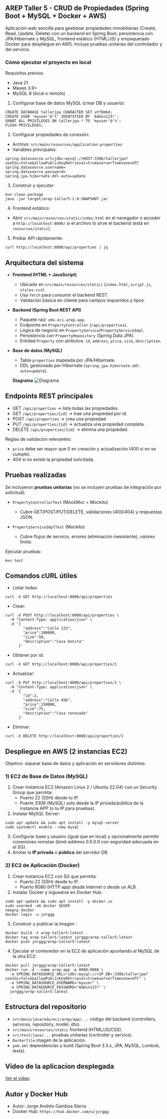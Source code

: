 ## AREP Taller 5 - CRUD de Propiedades (Spring Boot + MySQL + Docker + AWS)

Aplicación web sencilla para gestionar propiedades inmobiliarias (Create, Read, Update, Delete) con un backend en Spring Boot, persistencia con JPA/Hibernate y MySQL, frontend estático (HTML/JS) y empaquetado Docker para despliegue en AWS. Incluye pruebas unitarias del controlador y del servicio.

### Cómo ejecutar el proyecto en local

Requisitos previos:

- Java 21
- Maven 3.9+
- MySQL 8 (local o remoto)

1. Configurar base de datos MySQL (crear DB y usuario):

```
CREATE DATABASE tallerjpa CHARACTER SET utf8mb4;
CREATE USER 'myuser'@'%' IDENTIFIED BY 'Admin123!';
GRANT ALL PRIVILEGES ON tallerjpa.* TO 'myuser'@'%';
FLUSH PRIVILEGES;
```

2. Configurar propiedades de conexión:

- Archivo: `src/main/resources/application.properties`
- Variables principales:

```
spring.datasource.url=jdbc:mysql://HOST:3306/tallerjpa?useSSL=false&allowPublicKeyRetrieval=true&serverTimezone=UTC
spring.datasource.username=
spring.datasource.password=
spring.jpa.hibernate.ddl-auto=update
```

3. Construir y ejecutar:

```
mvn clean package
java -jar target/arep-taller5-1.0-SNAPSHOT.jar
```

4. Frontend estático:

- Abrir `src/main/resources/static/index.html` en el navegador o acceder a `http://localhost:8080/` si el archivo lo sirve el backend (está en `resources/static`).

5. Probar API rápidamente:

```
curl http://localhost:8080/api/properties | jq
```

## Arquitectura del sistema

- **Frontend (HTML + JavaScript)**

  - Ubicado en `src/main/resources/static/` (`index.html`, `script.js`, `styles.css`).
  - Usa `fetch` para consumir el backend REST.
  - Validación básica en cliente para campos requeridos y tipos.

- **Backend (Spring Boot REST API)**

  - Paquete raíz: `edu.eci.arep.app`.
  - Endpoints en `PropertyController` (`/api/properties`).
  - Lógica de negocio en `PropertyService`/`PropertyServiceImpl`.
  - Persistencia con `PropertyRepository` (Spring Data JPA).
  - Entidad `Property` con atributos: `id`, `address`, `price`, `size`, `description`.

- **Base de datos (MySQL)**

  - Tabla `properties` mapeada por JPA/Hibernate.
  - DDL gestionado por Hibernate (`spring.jpa.hibernate.ddl-auto=update`).

  **Diagrama**
  ![Diagrama](diagrama.png)

## Endpoints REST principales

- GET `/api/properties` → lista todas las propiedades.
- GET `/api/properties/{id}` → trae una propiedad por id.
- POST `/api/properties` → crea una propiedad.
- PUT `/api/properties/{id}` → actualiza una propiedad completa.
- DELETE `/api/properties/{id}` → elimina una propiedad.

Reglas de validación relevantes:

- `price` debe ser mayor que 0 en creación y actualización (400 si no se cumple).
- 404 si no existe la propiedad solicitada.

## Pruebas realizadas

Se incluyeron **pruebas unitarias** (no se incluyen pruebas de integración por solicitud):

- `PropertyControllerTest` (MockMvc + Mockito)

  - Cubre GET/POST/PUT/DELETE, validaciones (400/404) y respuestas JSON.

- `PropertyServiceImplTest` (Mockito)
  - Cubre flujos de servicio, errores (eliminación inexistente), valores límite.

Ejecutar pruebas:

```
mvn test
```

## Comandos cURL útiles

- Listar todas:

```
curl -X GET http://localhost:8080/api/properties
```

- Crear:

```
curl -X POST http://localhost:8080/api/properties \
  -H "Content-Type: application/json" \
  -d '{
        "address":"Calle 123",
        "price":100000,
        "size":50,
        "description":"Casa bonita"
      }'
```

- Obtener por id:

```
curl -X GET http://localhost:8080/api/properties/1
```

- Actualizar:

```
curl -X PUT http://localhost:8080/api/properties/1 \
  -H "Content-Type: application/json" \
  -d '{
        "id":1,
        "address":"Calle 456",
        "price":150000,
        "size":75,
        "description":"Casa renovada"
      }'
```

- Eliminar:

```
curl -X DELETE http://localhost:8080/api/properties/1
```

## Despliegue en AWS (2 instancias EC2)

Objetivo: separar base de datos y aplicación en servidores distintos.

### 1) EC2 de Base de Datos (MySQL)

1. Crear instancia EC2 (Amazon Linux 2 / Ubuntu 22.04) con un Security Group que permita:
   - Puerto 22 (SSH) desde tu IP.
   - Puerto 3306 (MySQL) solo desde la IP privada/pública de la instancia APP (o tu IP para pruebas).
2. Instalar MySQL Server:

```
sudo apt update && sudo apt install -y mysql-server
sudo systemctl enable --now mysql
```

3. Configurar base y usuario (igual que en local) y opcionalmente permitir conexiones remotas (bind-address 0.0.0.0 con seguridad adecuada en el SG).
4. Anotar la **IP privada** o **pública** del servidor DB.

### 2) EC2 de Aplicación (Docker)

1. Crear instancia EC2 con SG que permita:
   - Puerto 22 (SSH) desde tu IP.
   - Puerto 8080 (HTTP app) desde Internet o desde un ALB.
2. Instalar Docker y loguearse en Docker Hub:

```
sudo apt update && sudo apt install -y docker.io
sudo usermod -aG docker $USER
newgrp docker
docker login -u jorggg
```

3. Construir y publicar la imagen :

```
docker build -t arep-taller5:latest .
docker tag arep-taller5:latest jorggg/arep-taller5:latest
docker push jorggg/arep-taller5:latest
```

4. Ejecutar el contenedor en la EC2 de aplicación apuntando al MySQL de la otra EC2:

```
docker pull jorggg/arep-taller5:latest
docker run -d --name arep-app -p 8080:8080 \
  -e SPRING_DATASOURCE_URL="jdbc:mysql://<IP_DB>:3306/tallerjpa?useSSL=false&allowPublicKeyRetrieval=true&serverTimezone=UTC" \
  -e SPRING_DATASOURCE_USERNAME="myuser" \
  -e SPRING_DATASOURCE_PASSWORD="Admin123!" \
  jorggg/arep-taller5:latest
```

## Estructura del repositorio

- `src/main/java/edu/eci/arep/app/...` código del backend (controllers, services, repository, model, dto).
- `src/main/resources/static` frontend (HTML/JS/CSS).
- `src/test/java/...` pruebas unitarias (controller y service).
- `Dockerfile` imagen de la aplicación.
- `pom.xml` dependencias y build (Spring Boot 3.3.x, JPA, MySQL, Lombok, tests).

## Video de la aplicacion desplegada

[Ver el video](taller5.mp4)

## Autor y Docker Hub

- Autor: Jorge Andrés Gamboa Sierra
- Docker Hub: `https://hub.docker.com/u/jorggg`
